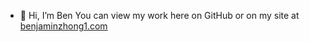 - 👋 Hi, I’m Ben You can view my work here on GitHub or on my site at [benjaminzhong1.com](https://www.benjaminzhong1.com/)
<!---
benjaminzhong1/benjaminzhong1 is a ✨ special ✨ repository because its `README.md` (this file) appears on your GitHub profile.
You can click the Preview link to take a look at your changes.
--->
